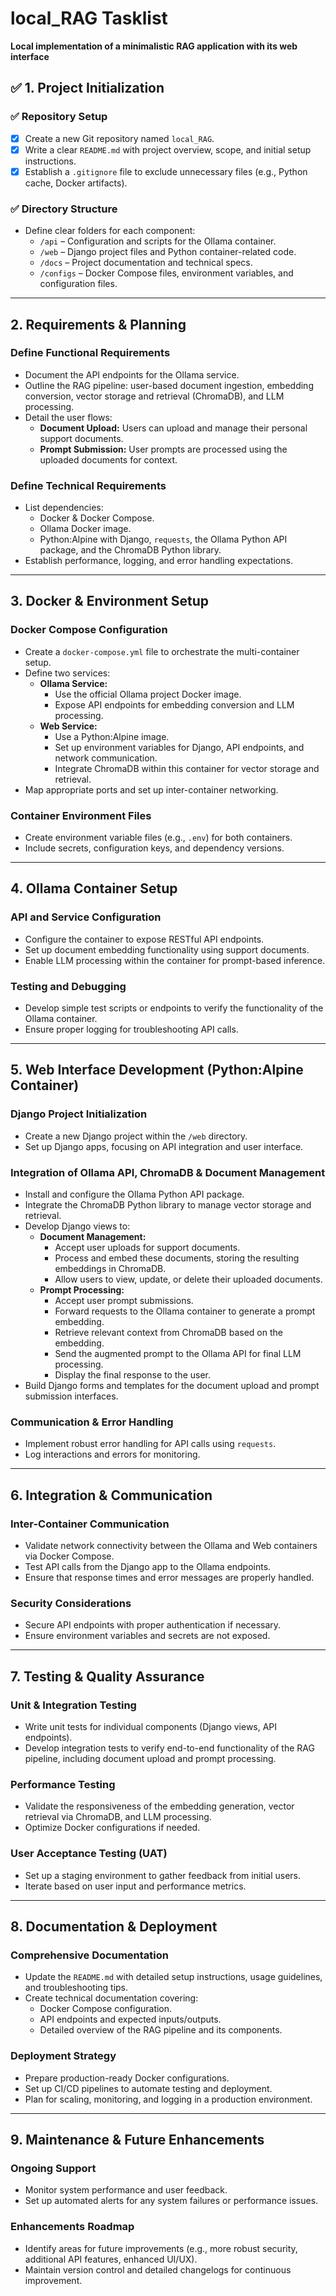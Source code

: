 # local_RAG Tasklist

**Local implementation of a minimalistic RAG application with its web interface**


## ✅ 1. Project Initialization

### ✅ Repository Setup
- [x] Create a new Git repository named `local_RAG`.
- [x] Write a clear `README.md` with project overview, scope, and initial setup instructions.
- [x] Establish a `.gitignore` file to exclude unnecessary files (e.g., Python cache, Docker artifacts).

### ✅ Directory Structure
- Define clear folders for each component:
  - `/api` – Configuration and scripts for the Ollama container.
  - `/web` – Django project files and Python container-related code.
  - `/docs` – Project documentation and technical specs.
  - `/configs` – Docker Compose files, environment variables, and configuration files.

---

## 2. Requirements & Planning

### Define Functional Requirements
- Document the API endpoints for the Ollama service.
- Outline the RAG pipeline: user-based document ingestion, embedding conversion, vector storage and retrieval (ChromaDB), and LLM processing.
- Detail the user flows:
  - **Document Upload:** Users can upload and manage their personal support documents.
  - **Prompt Submission:** User prompts are processed using the uploaded documents for context.

### Define Technical Requirements
- List dependencies:
  - Docker & Docker Compose.
  - Ollama Docker image.
  - Python:Alpine with Django, `requests`, the Ollama Python API package, and the ChromaDB Python library.
- Establish performance, logging, and error handling expectations.

---

## 3. Docker & Environment Setup

### Docker Compose Configuration
- Create a `docker-compose.yml` file to orchestrate the multi-container setup.
- Define two services:
  - **Ollama Service:** 
    - Use the official Ollama project Docker image.
    - Expose API endpoints for embedding conversion and LLM processing.
  - **Web Service:**
    - Use a Python:Alpine image.
    - Set up environment variables for Django, API endpoints, and network communication.
    - Integrate ChromaDB within this container for vector storage and retrieval.
- Map appropriate ports and set up inter-container networking.

### Container Environment Files
- Create environment variable files (e.g., `.env`) for both containers.
- Include secrets, configuration keys, and dependency versions.

---

## 4. Ollama Container Setup

### API and Service Configuration
- Configure the container to expose RESTful API endpoints.
- Set up document embedding functionality using support documents.
- Enable LLM processing within the container for prompt-based inference.

### Testing and Debugging
- Develop simple test scripts or endpoints to verify the functionality of the Ollama container.
- Ensure proper logging for troubleshooting API calls.

---

## 5. Web Interface Development (Python:Alpine Container)

### Django Project Initialization
- Create a new Django project within the `/web` directory.
- Set up Django apps, focusing on API integration and user interface.

### Integration of Ollama API, ChromaDB & Document Management
- Install and configure the Ollama Python API package.
- Integrate the ChromaDB Python library to manage vector storage and retrieval.
- Develop Django views to:
  - **Document Management:**
    - Accept user uploads for support documents.
    - Process and embed these documents, storing the resulting embeddings in ChromaDB.
    - Allow users to view, update, or delete their uploaded documents.
  - **Prompt Processing:**
    - Accept user prompt submissions.
    - Forward requests to the Ollama container to generate a prompt embedding.
    - Retrieve relevant context from ChromaDB based on the embedding.
    - Send the augmented prompt to the Ollama API for final LLM processing.
    - Display the final response to the user.
- Build Django forms and templates for the document upload and prompt submission interfaces.

### Communication & Error Handling
- Implement robust error handling for API calls using `requests`.
- Log interactions and errors for monitoring.

---

## 6. Integration & Communication

### Inter-Container Communication
- Validate network connectivity between the Ollama and Web containers via Docker Compose.
- Test API calls from the Django app to the Ollama endpoints.
- Ensure that response times and error messages are properly handled.

### Security Considerations
- Secure API endpoints with proper authentication if necessary.
- Ensure environment variables and secrets are not exposed.

---

## 7. Testing & Quality Assurance

### Unit & Integration Testing
- Write unit tests for individual components (Django views, API endpoints).
- Develop integration tests to verify end-to-end functionality of the RAG pipeline, including document upload and prompt processing.

### Performance Testing
- Validate the responsiveness of the embedding generation, vector retrieval via ChromaDB, and LLM processing.
- Optimize Docker configurations if needed.

### User Acceptance Testing (UAT)
- Set up a staging environment to gather feedback from initial users.
- Iterate based on user input and performance metrics.

---

## 8. Documentation & Deployment

### Comprehensive Documentation
- Update the `README.md` with detailed setup instructions, usage guidelines, and troubleshooting tips.
- Create technical documentation covering:
  - Docker Compose configuration.
  - API endpoints and expected inputs/outputs.
  - Detailed overview of the RAG pipeline and its components.

### Deployment Strategy
- Prepare production-ready Docker configurations.
- Set up CI/CD pipelines to automate testing and deployment.
- Plan for scaling, monitoring, and logging in a production environment.

---

## 9. Maintenance & Future Enhancements

### Ongoing Support
- Monitor system performance and user feedback.
- Set up automated alerts for any system failures or performance issues.

### Enhancements Roadmap
- Identify areas for future improvements (e.g., more robust security, additional API features, enhanced UI/UX).
- Maintain version control and detailed changelogs for continuous improvement.
